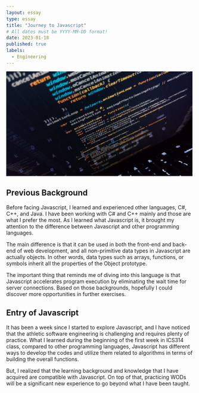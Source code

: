 ```yaml
---
layout: essay
type: essay
title: "Journey to Javascript"
# All dates must be YYYY-MM-DD format!
date: 2023-01-18
published: true
labels:
  - Engineering
---
```


<img width="500px" src="../img/Javascript.png">

## Previous Background

Before facing Javascript, I learned and experienced other languages, C#, C++, and Java. I have been working with C# and C++ mainly and those are what I prefer the most. 
As I learned what Javascript is, it brought my attention to the difference between Javascript and other programming languages. 

The main difference is that it can be used in both the front-end and back-end of web development, and all non-primitive data types in Javascript are actually objects. 
In other words, data types such as arrays, functions, or symbols inherit all the properties of the Object prototype. 

The important thing that reminds me of diving into this language is that Javascript accelerates program execution by eliminating the wait time for server connections. 
Based on those backgrounds, hopefully I could discover more opportunities in further exercises.

## Entry of Javascript

It has been a week since I started to explore Javascript, and I have noticed that the athletic software engineering is challenging and requires plenty of practice. 
What I learned during the beginning of the first week in ICS314 class, compared to other programming languages, Javascript has different ways to develop the codes and utilize them related to algorithms in terms of building the overall functions. 

But, I realized that the learning background and knowledge that I have acquired are compatible with Javascript. 
On top of that, practicing WODs will be a significant new experience to go beyond what I have been taught. 

